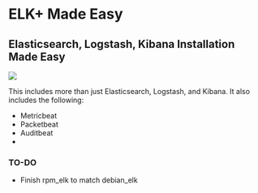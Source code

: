 # ELK+ Made Easy

## Elasticsearch, Logstash, Kibana Installation Made Easy

![](https://images.onlinelabels.com/images/clip-art/lemmling/lemmling_Cartoon_elk.png)

This includes more than just Elasticsearch, Logstash, and Kibana. It also includes the following:
- Metricbeat
- Packetbeat
- Auditbeat
- 

### TO-DO
- Finish rpm_elk to match debian_elk
